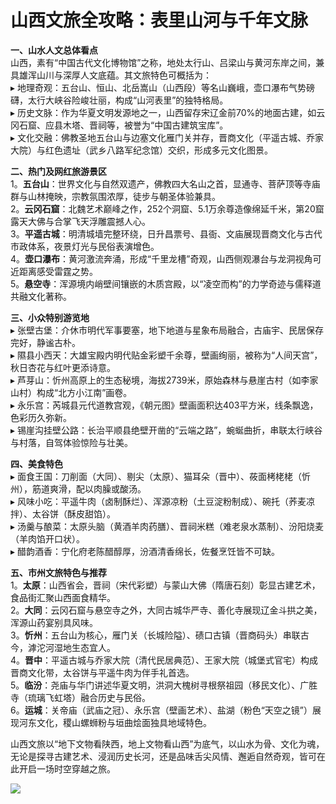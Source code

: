 # 山西文旅全攻略：表里山河与千年文脉  

**一、山水人文总体看点**  
山西，素有“中国古代文化博物馆”之称，地处太行山、吕梁山与黄河东岸之间，兼具雄浑山川与深厚人文底蕴。其文旅特色可概括为：  
▸ 地理奇观：五台山、恒山、北岳嵩山（山西段）等名山巍峨，壶口瀑布气势磅礴，太行大峡谷险峻壮丽，构成“山河表里”的独特格局。  
▸ 历史文脉：作为华夏文明发源地之一，山西留存宋辽金前70%的地面古建，如云冈石窟、应县木塔、晋祠等，被誉为“中国古建筑宝库”。  
▸ 文化交融：佛教圣地五台山与边塞文化雁门关并存，晋商文化（平遥古城、乔家大院）与红色遗址（武乡八路军纪念馆）交织，形成多元文化图景。  

**二、热门及网红旅游景区**  
1。**五台山**：世界文化与自然双遗产，佛教四大名山之首，显通寺、菩萨顶等寺庙群与山林掩映，宗教氛围浓厚，徒步与朝圣体验兼具。  
2。**云冈石窟**：北魏艺术巅峰之作，252个洞窟、5.1万余尊造像绵延千米，第20窟露天大佛与合掌飞天浮雕震撼人心。  
3。**平遥古城**：明清城墙完整环绕，日升昌票号、县衙、文庙展现晋商文化与古代市政体系，夜景灯光与民俗表演增色。  
4。**壶口瀑布**：黄河激流奔涌，形成“千里龙槽”奇观，山西侧观瀑台与龙洞视角可近距离感受雷霆之势。  
5。**悬空寺**：浑源境内峭壁间镶嵌的木质宫殿，以“凌空而构”的力学奇迹与儒释道共融文化著称。  

**三、小众特别游览地**  
▸ 张壁古堡：介休市明代军事要塞，地下地道与星象布局融合，古庙宇、民居保存完好，静谧古朴。  
▸ 隰县小西天：大雄宝殿内明代贴金彩塑千余尊，壁画绚丽，被称为“人间天宫”，秋日杏花与红叶更添诗意。  
▸ 芦芽山：忻州高原上的生态秘境，海拔2739米，原始森林与悬崖古村（如李家山村）构成“北方小江南”画卷。  
▸ 永乐宫：芮城县元代道教宫观，《朝元图》壁画面积达403平方米，线条飘逸，色彩历久弥新。  
▸ 锡崖沟挂壁公路：长治平顺县绝壁开凿的“云端之路”，蜿蜒曲折，串联太行峡谷与村落，自驾体验惊险与壮美。  

**四、美食特色**  
▸ 面食王国：刀削面（大同）、剔尖（太原）、猫耳朵（晋中）、莜面栲栳栳（忻州），筋道爽滑，配以肉臊或酸汤。  
▸ 风味小吃：平遥牛肉（卤制酥烂）、浑源凉粉（土豆淀粉制成）、碗托（荞麦凉拌）、太谷饼（酥皮甜馅）。  
▸ 汤羹与酿菜：太原头脑（黄酒羊肉药膳）、晋祠米糕（难老泉水蒸制）、汾阳烧麦（羊肉馅开口状）。  
▸ 醋韵酒香：宁化府老陈醋醇厚，汾酒清香绵长，佐餐烹饪皆不可缺。  

**五、市州文旅特色与推荐**  
1。**太原**：山西省会，晋祠（宋代彩塑）与蒙山大佛（隋唐石刻）彰显古建艺术，食品街汇聚山西面食精华。  
2。**大同**：云冈石窟与悬空寺之外，大同古城华严寺、善化寺展现辽金斗拱之美，浑源山药宴别具风味。  
3。**忻州**：五台山为核心，雁门关（长城险隘）、碛口古镇（晋商码头）串联古今，滹沱河湿地生态宜人。  
4。**晋中**：平遥古城与乔家大院（清代民居典范）、王家大院（城堡式官宅）构成晋商文化带，太谷饼与平遥牛肉为伴手礼首选。  
5。**临汾**：尧庙与华门讲述华夏文明，洪洞大槐树寻根祭祖园（移民文化）、广胜寺（琉璃飞虹塔）融合历史与民俗。  
6。**运城**：关帝庙（武庙之冠）、永乐宫（壁画艺术）、盐湖（粉色“天空之镜”）展现河东文化，稷山螺蛳粉与垣曲烩面独具地域特色。  

山西文旅以“地下文物看陕西，地上文物看山西”为底气，以山水为骨、文化为魂，无论是探寻古建艺术、浸润历史长河，还是品味舌尖风情、邂逅自然奇观，皆可在此开启一场时空穿越之旅。  

![](https://s1.imagehub.cc/images/2025/06/25/f62b57aab3ddb51bb5d778a494e7ced7.jpg)  
